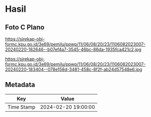 # Hasil

## Foto C Plano

https://sirekap-obj-formc.kpu.go.id/3e69/pemilu/ppwp/11/06/08/20/23/1106082023007-20240220-182646--b07ef4a7-3545-46bc-86da-1935fca421c2.jpg

https://sirekap-obj-formc.kpu.go.id/3e69/pemilu/ppwp/11/06/08/20/23/1106082023007-20240220-183404--078e158d-3481-458c-8f2f-ab24d57548e6.jpg


## Metadata

| Key        | Value               |
| ---------- | ------------------- |
| Time Stamp | 2024-02-20 19:00:00 |



